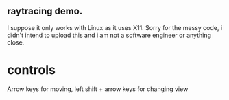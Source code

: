 ## raytracing demo. 
I suppose it only works with Linux as it uses X11. Sorry for the messy code, i didn't intend to upload this and i am not a software engineer or anything close.
# controls
Arrow keys for moving, left shift + arrow keys for changing view
